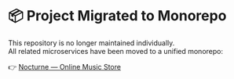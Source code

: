 # 📦 Project Migrated to Monorepo

This repository is no longer maintained individually.  
All related microservices have been moved to a unified monorepo:

👉 [Nocturne — Online Music Store](https://github.com/nocturnalsorrow/nocturne)
